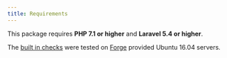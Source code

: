 ```yaml
---
title: Requirements
---
```

This package requires **PHP 7.1 or higher** and **Laravel 5.4 or higher**.

The [built in checks](https://docs.spatie.be/laravel-server-monitor/v1/monitoring-basics/built-in-checks) were tested on [Forge](https://forge.laravel.com) provided Ubuntu 16.04 servers.